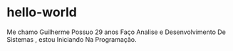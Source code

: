 # hello-world
Me chamo Guilherme Possuo 29 anos Faço Analise e Desenvolvimento De Sistemas , estou Iniciando Na Programação.
